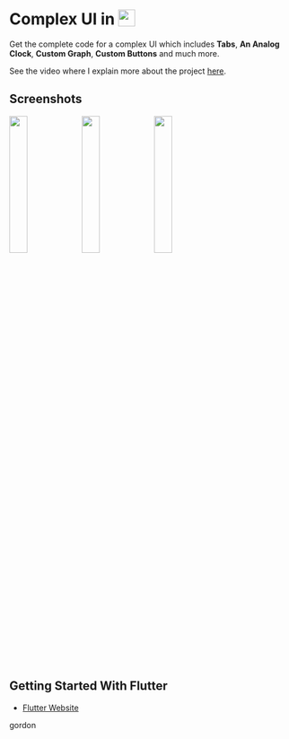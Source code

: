# Complex UI in  <img src='http://sovitpoudel.com.np/wp-content/uploads/2019/01/flutter.png' height='30' width='30' align='top'>

Get the complete code for a complex UI which includes **Tabs**, **An Analog Clock**, **Custom Graph**, **Custom Buttons** and much more.

See the video where I explain more about the project [here](https://youtu.be/TnAaCyPzVuY).

## Screenshots

<img src='https://github.com/Ronak99/ClockApp/blob/master/screenshots/layout.gif' align='left' width='25%'>

<img src='https://github.com/Ronak99/ClockApp/blob/master/screenshots/flutter_01.png' align='left' width='25%'>

<img src='https://github.com/Ronak99/ClockApp/blob/master/screenshots/flutter_02.png' width='25%'>


## Getting Started With Flutter

 - [Flutter Website](https://flutter.dev/)


 
gordon